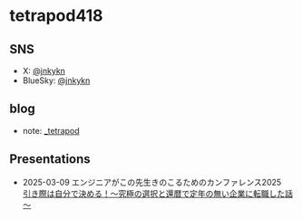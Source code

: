 # tetrapod418

## SNS
- X: [@jnkykn](https://x.com/jnkykn)
- BlueSky: [@jnkykn](https://bsky.app/profile/jnkykn.bsky.social)
## blog
- note: [_tetrapod](https://note.com/_tetrapod)

## Presentations
- 2025-03-09 エンジニアがこの先生きのこるためのカンファレンス2025
<br>  [引き際は自分で決める！～究極の選択と還暦で定年の無い企業に転職した話～](https://tetrapod418.github.io/Presentations/20250309_kinoko/)

